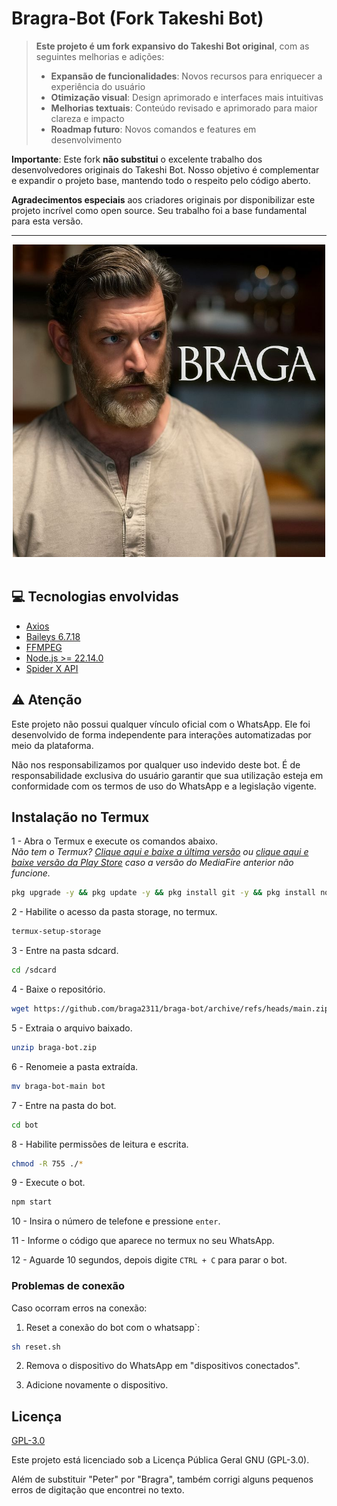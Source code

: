 # Bragra-Bot (Fork Takeshi Bot)

> **Este projeto é um fork expansivo do Takeshi Bot original**, com as seguintes melhorias e adições:
>- **Expansão de funcionalidades**: Novos recursos para enriquecer a experiência do usuário  
>- **Otimização visual**: Design aprimorado e interfaces mais intuitivas  
>- **Melhorias textuais**: Conteúdo revisado e aprimorado para maior clareza e impacto  
>- **Roadmap futuro**: Novos comandos e features em desenvolvimento  

**Importante**: Este fork **não substitui** o excelente trabalho dos desenvolvedores originais do Takeshi Bot. Nosso objetivo é complementar e expandir o projeto base, mantendo todo o respeito pelo código aberto.  

**Agradecimentos especiais** aos criadores originais por disponibilizar este projeto incrível como open source. Seu trabalho foi a base fundamental para esta versão.  

---

<div align="center">
    <img src="./assets/images/takeshi-bot.png" width="500">
</div>

<br />

## 💻 Tecnologias envolvidas

- [Axios](https://axios-http.com/ptbr/docs/intro)
- [Baileys 6.7.18](https://github.com/WhiskeySockets/Baileys)
- [FFMPEG](https://ffmpeg.org/)
- [Node.js >= 22.14.0](https://nodejs.org/en)
- [Spider X API](https://api.spiderx.com.br)

## ⚠ Atenção

Este projeto não possui qualquer vínculo oficial com o WhatsApp. Ele foi desenvolvido de forma independente para interações automatizadas por meio da plataforma.

Não nos responsabilizamos por qualquer uso indevido deste bot. É de responsabilidade exclusiva do usuário garantir que sua utilização esteja em conformidade com os termos de uso do WhatsApp e a legislação vigente.

## Instalação no Termux

1 - Abra o Termux e execute os comandos abaixo.<br/>
_Não tem o Termux? [Clique aqui e baixe a última versão](https://www.mediafire.com/file/wxpygdb9bcb5npb/Termux_0.118.3_Dev_Gui.apk) ou [clique aqui e baixe versão da Play Store](https://play.google.com/store/apps/details?id=com.termux) caso a versão do MediaFire anterior não funcione._

```sh
pkg upgrade -y && pkg update -y && pkg install git -y && pkg install nodejs-lts -y && pkg install ffmpeg -y && pkg install unzip -y && pkg install python python-pip &&  npm install moment node-featch jsdom axios cheerio && npm install node-summarizer && npm install google-translate-api-x && npm install natural stopword lodash compromise sentiment
```

2 - Habilite o acesso da pasta storage, no termux.

```sh
termux-setup-storage
```

3 - Entre na pasta sdcard.

```sh
cd /sdcard
```

4 - Baixe o repositório.

```sh
wget https://github.com/braga2311/braga-bot/archive/refs/heads/main.zip -O braga-bot.zip
```

5 - Extraia o arquivo baixado.

```sh
unzip braga-bot.zip
```

6 - Renomeie a pasta extraída.

```sh
mv braga-bot-main bot
```

7 - Entre na pasta do bot.

```sh
cd bot
```

8 - Habilite permissões de leitura e escrita.

```sh
chmod -R 755 ./*
```

9 - Execute o bot.

```sh
npm start
```

10 - Insira o número de telefone e pressione `enter`.

11 - Informe o código que aparece no termux no seu WhatsApp.

12 - Aguarde 10 segundos, depois digite `CTRL + C` para parar o bot.

### Problemas de conexão

Caso ocorram erros na conexão:

1. Reset a conexão do bot com o whatsapp`:
```sh
sh reset.sh
```

2. Remova o dispositivo do WhatsApp em "dispositivos conectados".

3. Adicione novamente o dispositivo.

## Licença

[GPL-3.0](https://github.com/braga2311/bragra-bot/blob/main/LICENSE)

Este projeto está licenciado sob a Licença Pública Geral GNU (GPL-3.0).

Além de substituir "Peter" por "Bragra", também corrigi alguns pequenos erros de digitação que encontrei no texto.
